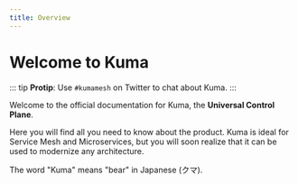 ```yaml
---
title: Overview
---
```


# Welcome to Kuma

::: tip
**Protip**: Use `#kumamesh` on Twitter to chat about Kuma.
:::

Welcome to the official documentation for Kuma, the **Universal Control Plane**. 

Here you will find all you need to know about the product. Kuma is ideal for Service Mesh and Microservices, but you will soon realize that it can be used to modernize any architecture.

The word "Kuma" means "bear" in Japanese (クマ).